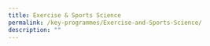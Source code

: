 ```yaml
---
title: Exercise & Sports Science
permalink: /key-programmes/Exercise-and-Sports-Science/
description: ""
---
```

